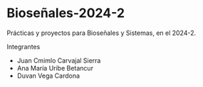 # Bioseñales-2024-2
Prácticas y proyectos para Bioseñales y Sistemas, en el 2024-2.

Integrantes
- Juan Cmimlo Carvajal Sierra
- Ana María Uribe Betancur
- Duvan Vega Cardona
